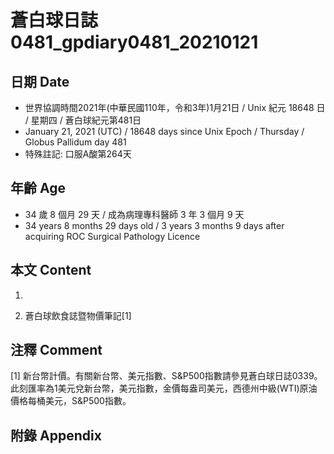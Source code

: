 [_metadata_:encoding]: - "utf-8"
[_metadata_:language]: - "zh-Hant-TW"
[_metadata_:fileformat]: - "markdown"
[_metadata_:MIME_type]: - "text/plain"
[_metadata_:markdown_version]: - "commonmark version 0.29"
[_metadata_:markdown_spec]: - "https://spec.commonmark.org/0.29/"

# 蒼白球日誌0481_gpdiary0481_20210121 #

## 日期 Date ##

* 世界協調時間2021年(中華民國110年，令和3年)1月21日 / Unix 紀元 18648 日 / 星期四 / 蒼白球紀元第481日
* January 21, 2021 (UTC) / 18648 days since Unix Epoch / Thursday / Globus Pallidum day 481
* 特殊註記: 口服A酸第264天

## 年齡 Age ##

* 34 歲 8 個月 29 天 / 成為病理專科醫師 3 年 3 個月 9 天
* 34 years 8 months 29 days old / 3 years 3 months 9 days after acquiring ROC Surgical Pathology Licence

## 本文 Content ##

1. 

    
2. 蒼白球飲食誌暨物價筆記[1]

    

## 注釋 Comment ##

[1] 新台幣計價。有關新台幣、美元指數、S&P500指數請參見蒼白球日誌0339。此刻匯率為1美元兌新台幣，美元指數，金價每盎司美元，西德州中級(WTI)原油價格每桶美元，S&P500指數。



## 附錄 Appendix ##

